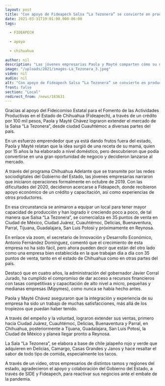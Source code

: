 ```yaml
---
layout: post
title: "Con apoyo de Fideapech Salsa “La Tezonera” se convierte en producto nacional"
date: 2021-03-31T19:01:00.000-06:00
tags:
  
  - FIDEAPECH
  
  - apoyo
  
  - chihuahua
  
author: nil
description: "Las jóvenes empresarias Paola y Mayté comparten cómo su negocio familiar nace prácticamente con la pandemia"
image: "/uploads/2021/images-La_Tezonera_3.jpeg"
video: nil
audio: nil
alt: "Con apoyo de Fideapech Salsa “La Tezonera” se convierte en producto nacional"
front: false
section: "Local"
redirect_from: /news/183631
---
```


Gracias al apoyo del Fideicomiso Estatal para el Fomento de las Actividades Productivas en el Estado de Chihuahua (Fideapech), a través de un crédito por 100 mil pesos, Paola y Mayté Chávez lograron extender el mercado de la Salsa “La Tezonera”, desde ciudad Cuauhtémoc a diversas partes del país.

En un esfuerzo emprendedor que ya está dando frutos fuera del estado, Paola y Mayté relatan que la idea surgió de una receta de su  mamá, quien por 15 años la ha elaborado a nivel doméstico, pero descubrieron que podía convertirse en una gran oportunidad de negocio y decidieron lanzarse al mercado.

A través del programa Chihuahua Adelante que se transmite por las redes sociodigitales del Gobierno del Estado, las jóvenes empresarias narraron que iniciaron operaciones formalmente en octubre de 2019. Con las dificultades del 2020, decidieron acercarse a Fideapech, donde recibieron apoyo económico de un crédito y capacitación, así como experiencias de otros productores.

En esa circunstancia se animaron a equipar un local para tener mayor capacidad de producción y han logrado ir creciendo poco a poco, de tal manera que Salsa “La Tezonera”, se comercializa en 35 puntos de venta en Ciudad de México, Ciudad Juárez, Cuauhtémoc, Delicias, Buenaventura, Parral, Tijuana, Guadalajara, San Luis Potosí y próximamente en Reynosa.

En enlace vía zoom, el secretario de Innovación y Desarrollo Económico, Antonio Fernández Domínguez, comentó que el crecimiento de esta empresa no ha sido fácil, pero ahora pueden decir que están del otro lado como una empresa bien establecida en la que trabajan día a día con 35 puntos de venta, tanto en el estado de Chihuahua como en otras partes del país.

Destacó que en cuatro años, la administración del gobernador Javier Corral Jurado, ha cumplido el compromiso de dar acceso a recursos financieros con tasas competitivas y capacitación de alto nivel a micro, pequeñas y medianas empresas (Mipymes), como nunca se había hecho antes.

Paola y Mayté Chávez aseguraron que la integración y experiencia de su empresa ha sido un trabajo de muchas satisfacciones, más allá de los tropiezos que puedan haber tenido.

A través del empeño y la voluntad, lograron extender sus ventas, primero hacia Ciudad Juárez, Cuauhtémoc, Delicias, Buenaventura y Parral, en Chihuahua, posteriormente a Tijuana, Guadalajara, San Luis Potosí, la Ciudad de México y planea llegar pronto a Reynosa.

La Sala “La Tezonera”, se elabora a base de chile jalapeño rojo y verde que adquieren en Delicias, Camargo, Casas Grandes y Janos y hace resaltar el sabor de todo tipo de comida, especialmente los tacos.

A través de un video, otros empresarios de distintos ramos y regiones del estado, agradecieron el apoyo y colaboración del Gobierno del Estado, a través de SIDE y Fideapech, para reactivar sus negocios ante el embate de la pandemia.